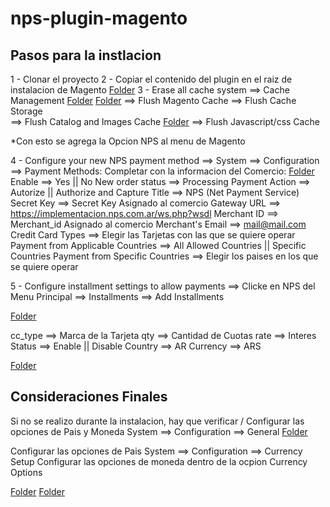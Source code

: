# nps-plugin-magento

## Pasos para la instlacion
1 - Clonar el proyecto
2 - Copiar el contenido del plugin en el raiz de instalacion de Magento
[Folder](https://developers.nps.com.ar/images/images/screenshot_plugins/magento_1.7_1.9/1.png)
3 - Erase all cache
  system ==> Cache Management 
[Folder](https://developers.nps.com.ar/images/images/screenshot_plugins/magento_1.7_1.9/2.png)
[Folder](https://developers.nps.com.ar/images/images/screenshot_plugins/magento_1.7_1.9/3.png)
  ==> Flush Magento Cache
  ==> Flush Cache Storage    
	==> Flush Catalog and Images Cache
[Folder](https://developers.nps.com.ar/images/images/screenshot_plugins/magento_1.7_1.9/4.png)
  ==> Flush Javascript/css Cache

*Con esto se agrega la Opcion NPS al menu de Magento

4 - Configure your new NPS payment method ==> System ==> Configuration ==>  Payment Methods:
Completar con la informacion del Comercio:
[Folder](https://developers.nps.com.ar/images/images/screenshot_plugins/magento_1.7_1.9/5.png)
Enable ==> Yes   ||  No
New order status  ==> Processing
Payment Action ==> Autorize  || Authorize and Capture
Title  ==> NPS (Net Payment Service)
Secret Key  ==> Secret Key Asignado al comercio
Gateway URL ==> https://implementacion.nps.com.ar/ws.php?wsdl
Merchant ID  ==>  Merchant_id Asignado al comercio
Merchant's Email ==> mail@mail.com
Credit Card Types ==> Elegir las Tarjetas con las que se quiere operar
Payment from Applicable Countries ==> All Allowed Countries  || Specific Countries
Payment from Specific Countries ==> Elegir los paises en los que se quiere operar

5 - Configure installment settings to allow payments ==> Clicke en NPS del Menu Principal ==> Installments ==> Add Installments 

[Folder](https://developers.nps.com.ar/images/images/screenshot_plugins/magento_1.7_1.9/6.png)

cc_type ==> Marca de la Tarjeta
qty ==> Cantidad de Cuotas
rate ==> Interes
Status ==> Enable   ||   Disable
Country ==> AR
Currency ==> ARS

[Folder](https://developers.nps.com.ar/images/images/screenshot_plugins/magento_1.7_1.9/7.png)

## Consideraciones Finales

Si no se realizo durante la instalacion, hay que verificar / Configurar las opciones de Pais y Moneda
System ==> Configuration ==> General
[Folder](https://developers.nps.com.ar/images/images/screenshot_plugins/magento_1.7_1.9/8.png)

Configurar las opciones de Pais
System ==> Configuration ==> Currency Setup
Configurar las opciones de moneda dentro de la ocpion Currency Options

[Folder](https://developers.nps.com.ar/images/images/screenshot_plugins/magento_1.7_1.9/9.png)
[Folder](https://developers.nps.com.ar/images/images/screenshot_plugins/magento_1.7_1.9/10.png)




